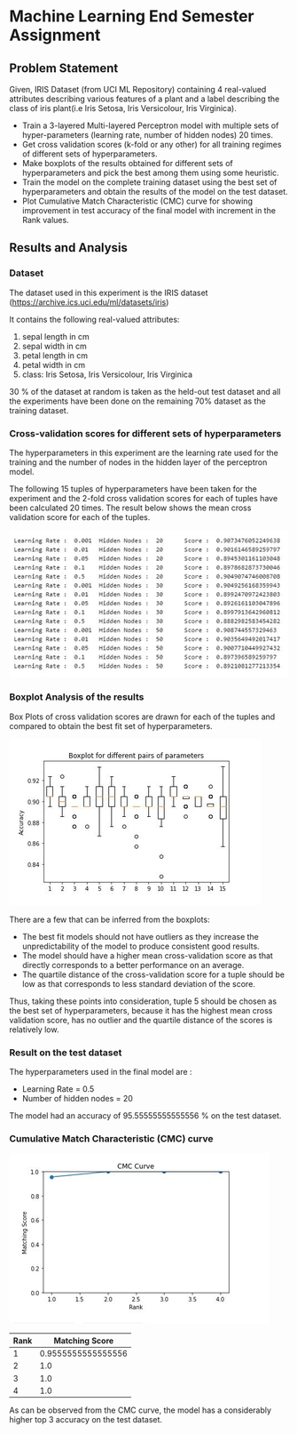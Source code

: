 # Machine Learning End Semester Assignment

## Problem Statement
Given, IRIS Dataset (from UCI ML Repository) containing 4 real-valued attributes
describing various features of a plant and a label describing the class of iris plant(i.e Iris Setosa, Iris Versicolour, Iris Virginica).
* Train a 3-layered Multi-layered Perceptron model with multiple sets of hyper-parameters
(learning rate, number of hidden nodes) 20 times.
* Get cross validation scores (k-fold or any other) for all training regimes of different sets
of hyperparameters.
* Make boxplots of the results obtained for different sets of hyperparameters and pick the
best among them using some heuristic.
* Train the model on the complete training dataset using the best set of hyperparameters
and obtain the results of the model on the test dataset.
* Plot Cumulative Match Characteristic (CMC) curve for showing improvement in test
accuracy of the final model with increment in the Rank values.

## Results and Analysis

### Dataset

The dataset used in this experiment is the IRIS dataset (https://archive.ics.uci.edu/ml/datasets/iris)<br/>

It contains the following real-valued attributes:

1. sepal length in cm
2. sepal width in cm
3. petal length in cm
4. petal width in cm
5. class: Iris Setosa, Iris Versicolour, Iris Virginica

30 % of the dataset at random is taken as the held-out test dataset and all the experiments have
been done on the remaining 70% dataset as the training dataset.

### Cross-validation scores for different sets of hyperparameters

The hyperparameters in this experiment are the learning rate used for the training and the number
of nodes in the hidden layer of the perceptron model.

The following 15 tuples of hyperparameters have been taken for the experiment and the 2-fold
cross validation scores for each of tuples have been calculated 20 times. The result below shows
the mean cross validation score for each of the tuples.

![Screenshot](Capture.JPG)

### Boxplot Analysis of the results

Box Plots of cross validation scores are drawn for each of the tuples and compared to obtain the
best fit set of hyperparameters.

![Screenshot](Capture1.JPG)

There are a few that can be inferred from the boxplots:
* The best fit models should not have outliers as they increase the unpredictability of the
model to produce consistent good results.
* The model should have a higher mean cross-validation score as that directly corresponds
to a better performance on an average.
* The quartile distance of the cross-validation score for a tuple should be low as that
corresponds to less standard deviation of the score.

Thus, taking these points into consideration, tuple 5 should be chosen as the best set of
hyperparameters, because it has the highest mean cross validation score, has no outlier and the
quartile distance of the scores is relatively low.

### Result on the test dataset

The hyperparameters used in the final model are :
* Learning Rate = 0.5
* Number of hidden nodes = 20

The model had an accuracy of 95.55555555555556 % on the test dataset.

### Cumulative Match Characteristic (CMC) curve

![Screenshot](Capture2.JPG)

| Rank | Matching Score |
| ------------- | ------------- |
| 1 | 0.9555555555555556 | 
| 2 | 1.0 |
| 3 | 1.0 |
| 4 | 1.0 |

As can be observed from the CMC curve, the model has a considerably higher top 3 accuracy on
the test dataset.
